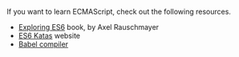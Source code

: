 If you want to learn ECMAScript, check out the following resources.

* [Exploring ES6](https://leanpub.com/exploring-es6) book, by Axel Rauschmayer
* [ES6 Katas](http://es6katas.org) website
* [Babel compiler](https://github.com/babel/babel)
